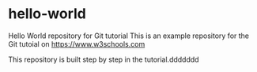 # hello-world
Hello World repository for Git tutorial
This is an example repository for the Git tutoial on https://www.w3schools.com


This repository is built step by step in the tutorial.ddddddd
